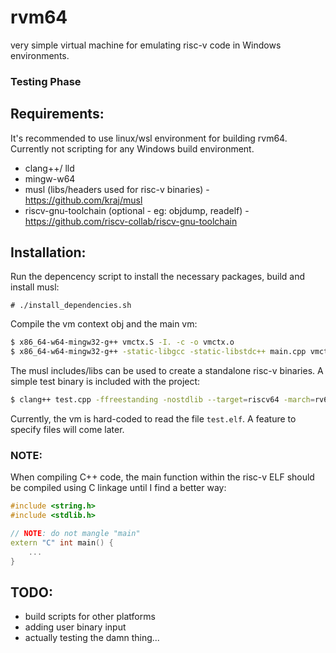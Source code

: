 # rvm64
very simple virtual machine for emulating risc-v code in Windows environments.

### Testing Phase

## Requirements:
It's recommended to use linux/wsl environment for building rvm64. Currently not scripting for any Windows build environment.
- clang++/ lld
- mingw-w64
- musl (libs/headers used for risc-v binaries) - https://github.com/kraj/musl
- riscv-gnu-toolchain (optional - eg: objdump, readelf) - https://github.com/riscv-collab/riscv-gnu-toolchain

## Installation:
Run the depencency script to install the necessary packages, build and install musl:
```
# ./install_dependencies.sh
```
Compile the vm context obj and the main vm:
```sh
$ x86_64-w64-mingw32-g++ vmctx.S -I. -c -o vmctx.o
$ x86_64-w64-mingw32-g++ -static-libgcc -static-libstdc++ main.cpp vmctx.o -I. -o rvm64.exe
```
The musl includes/libs can be used to create a standalone risc-v binaries.
A simple test binary is included with the project:
```sh
$ clang++ test.cpp -ffreestanding -nostdlib --target=riscv64 -march=rv64g -I. -isystem /usr/local/musl/include -Wl,-shared -Wl,-e,main -o test.elf
```
Currently, the vm is hard-coded to read the file `test.elf`. A feature to specify files will come later.

### NOTE:
When compiling C++ code, the main function within the risc-v ELF should be compiled using C linkage until I find a better way:
```cpp
#include <string.h>
#include <stdlib.h>

// NOTE: do not mangle "main"
extern "C" int main() {
	...
}
```

## TODO:
- build scripts for other platforms
- adding user binary input
- actually testing the damn thing...
